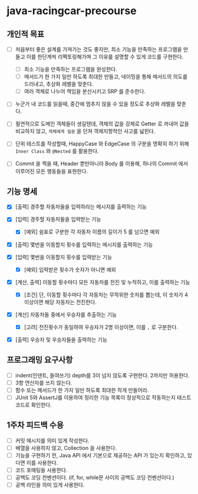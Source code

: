 # java-racingcar-precourse

## 개인적 목표

- [ ] 처음부터 좋은 설계를 가져가는 것도 좋지만, 최소 기능을 만족하는 프로그램을 만들고 이를 한단계씩 리팩토링해가며 그 이유를 설명할 수 있게 코드를 구현한다.

    - [ ] 최소 기능을 만족하는 프로그램을 완성한다.
    - [ ] 메서드가 한 가지 일만 하도록 최대한 만들고, 네이밍을 통해 메서드의 의도를 드러내고, 추상화 레벨을 맞춘다.
    - [ ] 여러 객체로 나누어 책임을 분산시키고 SRP 를 준수한다.

- [ ] 누군가 내 코드를 읽을때, 중간에 멈추지 않을 수 있을 정도로 추상화 레벨을 맞춘다.
- [ ] 필연적으로 도메인 객체들이 생길텐데, 객체의 값을 강제로 Getter 로 꺼내어 값을 비교하지 않고, `객체에게 질문` 을 던져 객체지향적인 사고를 넓힌다.
- [ ] 단위 테스트를 작성할때, HappyCase 와 EdgeCase 의 구분을 명확히 하기 위해 `Inner Class` 와 `@Nested` 를 활용한다.
- [ ] Commit 을 찍을 때, Header 뿐만아니라 Body 를 이용해, 하나의 Commit 에서 이루어진 모든 행동들을 표현한다.

## 기능 명세

- [x] [출력] 경주할 자동차들을 입력하라는 메시지를 출력하는 기능

- [x] [입력] 경주할 자동차들을 입력받는 기능

    - [x] [예외] 쉼표로 구분한 각 자동차 이름의 길이가 5 를 넘으면 예외

- [x] [출력] 몇번을 이동할지 횟수를 입력하는 메시지를 출력하는 기능

- [x] [입력] 몇번을 이동할지 횟수를 입력받는 기능

    - [x] [예외] 입력받은 횟수가 숫자가 아니면 예외

- [x] [계산, 출력] 이동할 횟수마다 모든 자동차를 전진 및 누적하고, 이를 출력하는 기능

    - [x] [조건] 단, 이동할 횟수마다 각 자동차는 무작위한 숫자를 뽑는데, 이 숫자가 4 이상이면 해당 자동차는 전진한다.

- [x] [계산] 자동차들 중에서 우승자를 추출하는 기능

    - [x] [고려] 전진횟수가 동일하여 우승자가 2명 이상이면, 이를 `,` 로 구분한다.

- [x] [출력] 우승자 및 우승자들을 출력하는 기능

## 프로그래밍 요구사항

- [ ] indent(인덴트, 들여쓰기) depth를 3이 넘지 않도록 구현한다. 2까지만 허용한다.
- [ ] 3항 연산자를 쓰지 않는다.
- [ ] 함수 또는 메서드가 한 가지 일만 하도록 최대한 작게 만들어라.
- [ ] JUnit 5와 AssertJ를 이용하여 정리한 기능 목록이 정상적으로 작동하는지 테스트 코드로 확인한다.

## 1주차 피드백 수용

- [ ] 커밋 메시지를 의미 있게 작성한다.
- [ ] 배열을 사용하지 않고, Collection 을 사용한다.
- [ ] 기능을 구현하기 전, Java API 에서 기본으로 제공하는 API 가 있는지 확인하고, 있다면 이를 사용한다.
- [ ] 코드 포매팅을 사용한다.
- [ ] 공백도 코딩 컨벤션이다. (if, for, while문 사이의 공백도 코딩 컨벤션이다.)
- [ ] 공백 라인을 의미 있게 사용한다.
